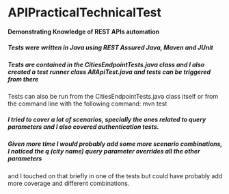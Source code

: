 # APIPracticalTechnicalTest

**Demonstrating Knowledge of REST APIs automation**

##### Tests were written in Java using REST Assured Java, Maven and JUnit
##### Tests are contained in the CitiesEndpointTests.java class and I also created a test runner class AllApiTest.java and tests can be triggered from there 
Tests can also be run from the CitiesEndpointTests.java class itself or from the command line with the following command:  mvn test
##### I tried to cover a lot of scenarios, specially the ones related to query parameters and I also covered authentication tests.
##### Given more time I would probably add some more scenario combinations, I noticed the q (city name) query parameter overrides all the other parameters
and I touched on that briefly in one of the tests but could have probably add more coverage and different combinations.